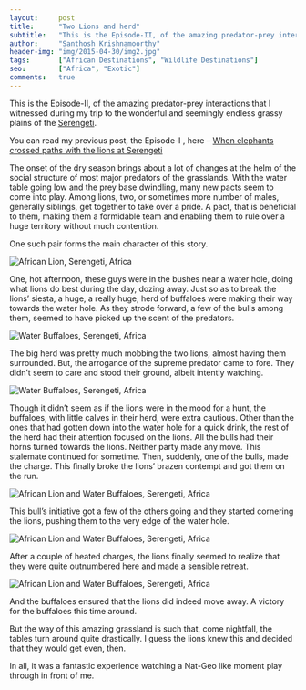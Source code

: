 ```yaml
---
layout:     post
title:      "Two Lions and herd"
subtitle:   "This is the Episode-II, of the amazing predator-prey interactions that I witnessed during my trip to the wonderful and seemingly endless grassy plains of the Serengeti."
author:     "Santhosh Krishnamoorthy"
header-img: "img/2015-04-30/img2.jpg"
tags:       ["African Destinations", "Wildlife Destinations"]
seo:		["Africa", "Exotic"]
comments:   true
---
```



<p>
This is the Episode-II, of the amazing predator-prey interactions that I witnessed during my trip to the wonderful and seemingly endless grassy plains of the <a href="http://www.wilderhood.com/destination/Serengeti"> Serengeti</a>.
</p>

<p>
You can read my previous post, the Episode-I , here – <a href="{{ site.baseurl }}/2015/02/11/When-Elephants-crossed-paths-with-the-Lions-at-Serengeti.html">When elephants crossed paths with the lions at Serengeti</a>
</p>

<p>
The onset of the dry season brings about a lot of changes at the helm of the social structure of most major predators of the grasslands. With the water table going low and the prey base dwindling, many new pacts seem to come into play. Among lions, two, or sometimes more number of males, generally siblings, get together to take over a pride. A pact, that is beneficial to them, making them a formidable team and enabling them to rule over a huge territory without much contention.
</p>

<p>
One such pair forms the main character of this story.
</p>

<img src="{{ site.baseurl }}/img/2015-04-30/img1.jpg" alt="African Lion, Serengeti, Africa">

<p>
One, hot afternoon, these guys were in the bushes near a water hole, doing what lions do best during the day, dozing away. Just so as to break the lions’ siesta, a huge, a really huge, herd of buffaloes were making their way towards the water hole. As they strode forward, a few of the bulls among them, seemed to have picked up the scent of the predators.
</p>

<img src="{{ site.baseurl }}/img/2015-04-30/img2.jpg" alt="Water Buffaloes, Serengeti, Africa">

<p>
The big herd was pretty much mobbing the two lions, almost having them surrounded. But, the arrogance of the supreme predator came to fore. They didn’t seem to care and stood their ground, albeit intently watching.
</p>

<img src="{{ site.baseurl }}/img/2015-04-30/img3.jpg" alt="Water Buffaloes, Serengeti, Africa">

<p>
Though it didn’t seem as if the lions were in the mood for a hunt, the buffaloes, with little calves in their herd, were extra cautious. Other than the ones that had gotten down into the water hole for a quick drink, the rest of the herd had their attention focused on the lions. All the bulls had their horns turned towards the lions. Neither party made any move. This stalemate continued for sometime. Then, suddenly, one of the bulls, made the charge. This finally broke the lions’ brazen contempt and got them on the run.
</p>

<img src="{{ site.baseurl }}/img/2015-04-30/img4.jpg" alt="African Lion and Water Buffaloes, Serengeti, Africa">

<p>
This bull’s initiative got a few of the others going and they started cornering the lions, pushing them to the very edge of the water hole.
</p>

<img src="{{ site.baseurl }}/img/2015-04-30/img5.jpg" alt="African Lion and Water Buffaloes, Serengeti, Africa">

<p>
After a couple of heated charges, the lions finally seemed to realize that they were quite outnumbered here and made a sensible retreat.
</p>

<img src="{{ site.baseurl }}/img/2015-04-30/img6.jpg" alt="African Lion and Water Buffaloes, Serengeti, Africa">

<p>
And the buffaloes ensured that the lions did indeed move away. A victory for the buffaloes this time around.
</p>

<p>
But the way of this amazing grassland is such that, come nightfall, the tables turn around quite drastically. I guess the lions knew this and decided that they would get even, then.
</p>

<p>
In all, it was a fantastic experience watching a Nat-Geo like moment play through in front of me.
</p>